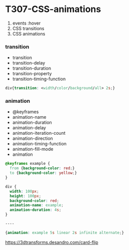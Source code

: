 # T307-CSS-animations

1. events :hover
2. CSS transitions
3. CSS animations

### transition
- transition
- transition-delay
- transition-duration
- transition-property
- transition-timing-function

```css
div{transition: <width/color/background/all> 2s;}
```

### animation
- @keyframes
- animation-name
- animation-duration
- animation-delay
- animation-iteration-count
- animation-direction
- animation-timing-function
- animation-fill-mode
- animation

```css
@keyframes example {
  from {background-color: red;}
  to {background-color: yellow;}
}

div {
  width: 100px;
  height: 100px;
  background-color: red;
  animation-name: example;
  animation-duration: 4s;
}

----

{animation: example 5s linear 2s infinite alternate;}
```

https://3dtransforms.desandro.com/card-flip
